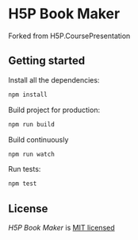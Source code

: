 H5P Book Maker
==========

Forked from H5P.CoursePresentation

## Getting started

Install all the dependencies:

```bash
npm install
```

Build project for production:

```bash
npm run build
```

Build continuously

```bash
npm run watch
```

Run tests:

```bash
npm test
```

## License

*H5P Book Maker* is [MIT licensed](LICENSE.md)
